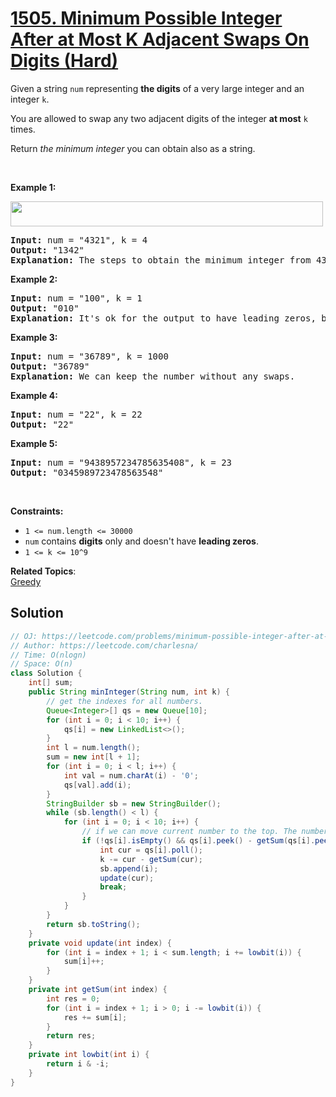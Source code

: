 # [1505. Minimum Possible Integer After at Most K Adjacent Swaps On Digits (Hard)](https://leetcode.com/problems/minimum-possible-integer-after-at-most-k-adjacent-swaps-on-digits/)

<p>Given a string <code>num</code> representing <strong>the digits</strong> of&nbsp;a very large integer and an integer <code>k</code>.</p>

<p>You are allowed to swap any two adjacent digits of the integer <strong>at most</strong> <code>k</code> times.</p>

<p>Return <em>the minimum integer</em> you can obtain also as a string.</p>

<p>&nbsp;</p>
<p><strong>Example 1:</strong></p>
<img alt="" src="https://assets.leetcode.com/uploads/2020/06/17/q4_1.jpg" style="width: 500px; height: 40px;">
<pre><strong>Input:</strong> num = "4321", k = 4
<strong>Output:</strong> "1342"
<strong>Explanation:</strong> The steps to obtain the minimum integer from 4321 with 4 adjacent swaps are shown.
</pre>

<p><strong>Example 2:</strong></p>

<pre><strong>Input:</strong> num = "100", k = 1
<strong>Output:</strong> "010"
<strong>Explanation:</strong> It's ok for the output to have leading zeros, but the input is guaranteed not to have any leading zeros.
</pre>

<p><strong>Example 3:</strong></p>

<pre><strong>Input:</strong> num = "36789", k = 1000
<strong>Output:</strong> "36789"
<strong>Explanation:</strong> We can keep the number without any swaps.
</pre>

<p><strong>Example 4:</strong></p>

<pre><strong>Input:</strong> num = "22", k = 22
<strong>Output:</strong> "22"
</pre>

<p><strong>Example 5:</strong></p>

<pre><strong>Input:</strong> num = "9438957234785635408", k = 23
<strong>Output:</strong> "0345989723478563548"
</pre>

<p>&nbsp;</p>
<p><strong>Constraints:</strong></p>

<ul>
	<li><code>1 &lt;= num.length &lt;= 30000</code></li>
	<li><code>num</code> contains <strong>digits</strong> only and doesn't have <strong>leading zeros</strong>.</li>
	<li><code>1 &lt;= k &lt;= 10^9</code></li>
</ul>


**Related Topics**:  
[Greedy](https://leetcode.com/tag/greedy/)

## Solution 

```java
// OJ: https://leetcode.com/problems/minimum-possible-integer-after-at-most-k-adjacent-swaps-on-digits/
// Author: https://leetcode.com/charlesna/
// Time: O(nlogn)
// Space: O(n)
class Solution {
    int[] sum;
    public String minInteger(String num, int k) {
        // get the indexes for all numbers.
        Queue<Integer>[] qs = new Queue[10];
        for (int i = 0; i < 10; i++) {
            qs[i] = new LinkedList<>();
        }
        int l = num.length();
        sum = new int[l + 1];
        for (int i = 0; i < l; i++) {
            int val = num.charAt(i) - '0';
            qs[val].add(i);
        }
        StringBuilder sb = new StringBuilder();
        while (sb.length() < l) {
            for (int i = 0; i < 10; i++) {
                // if we can move current number to the top. The number of move is currentIndex - 
                if (!qs[i].isEmpty() && qs[i].peek() - getSum(qs[i].peek()) <= k) {
                    int cur = qs[i].poll();
                    k -= cur - getSum(cur);
                    sb.append(i);
                    update(cur);
                    break;
                }
            }
        }
        return sb.toString();
    }
    private void update(int index) {
        for (int i = index + 1; i < sum.length; i += lowbit(i)) {
            sum[i]++;
        }
    }
    private int getSum(int index) {
        int res = 0;
        for (int i = index + 1; i > 0; i -= lowbit(i)) {
            res += sum[i];
        }
        return res;
    }
    private int lowbit(int i) {
        return i & -i;
    }
}
```